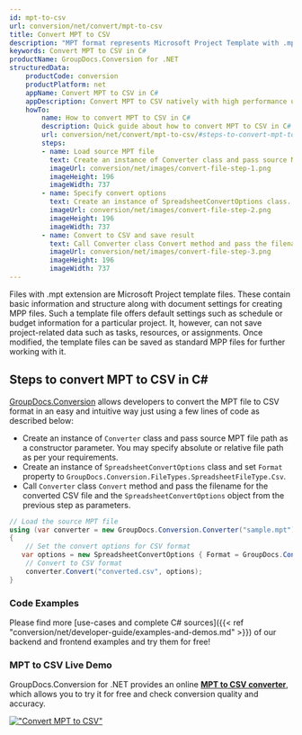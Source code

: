 ```yaml
---
id: mpt-to-csv
url: conversion/net/convert/mpt-to-csv
title: Convert MPT to CSV
description: "MPT format represents Microsoft Project Template with .mpt extension. Learn how to convert MPT to CSV file programmatically in C# language using GroupDocs.Conversion for .NET library."
keywords: Convert MPT to CSV in C#
productName: GroupDocs.Conversion for .NET
structuredData:
    productCode: conversion
    productPlatform: net
    appName: Convert MPT to CSV in C#
    appDescription: Convert MPT to CSV natively with high performance using C# language and server side GroupDocs.Conversion for .NET APIs, without the use of any software like Microsoft or Open Office.
    howTo:
        name: How to convert MPT to CSV in C# 
        description: Quick guide about how to convert MPT to CSV in C# with high performance and accuracy.
        url: conversion/net/convert/mpt-to-csv/#steps-to-convert-mpt-to-csv-in-c
        steps:
        - name: Load source MPT file 
          text: Create an instance of Converter class and pass source MPT file path as a constructor parameter. You may specify absolute or relative file path as per your requirements. 
          imageUrl: conversion/net/images/convert-file-step-1.png
          imageHeight: 196
          imageWidth: 737
        - name: Specify convert options 
          text: Create an instance of SpreadsheetConvertOptions class.
          imageUrl: conversion/net/images/convert-file-step-2.png
          imageHeight: 196
          imageWidth: 737
        - name: Convert to CSV and save result 
          text: Call Converter class Convert method and pass the filename for the converted HTML file and the SpreadsheetConvertOptions object from the previous step as parameters.
          imageUrl: conversion/net/images/convert-file-step-3.png
          imageHeight: 196
          imageWidth: 737
---
```


Files with .mpt extension are Microsoft Project template files. These contain basic information and structure along with document settings for creating MPP files. Such a template file offers default settings such as schedule or budget information for a particular project. It, however, can not save project-related data such as tasks, resources, or assignments. Once modified, the template files can be saved as standard MPP files for further working with it.

## Steps to convert MPT to CSV in C#

[GroupDocs.Conversion](https://products.groupdocs.com/conversion/net) allows developers to convert the MPT file to CSV format in an easy and intuitive way just using a few lines of code as described below:

* Create an instance of `Converter` class and pass source MPT file path as a constructor parameter. You may specify absolute or relative file path as per your requirements. 
* Create an instance of `SpreadsheetConvertOptions` class and set `Format` property to `GroupDocs.Conversion.FileTypes.SpreadsheetFileType.Csv`.
* Call `Converter` class `Convert` method and pass the filename for the converted CSV file and the `SpreadsheetConvertOptions` object from the previous step as parameters.

```csharp
// Load the source MPT file
using (var converter = new GroupDocs.Conversion.Converter("sample.mpt"))
{
    // Set the convert options for CSV format
   var options = new SpreadsheetConvertOptions { Format = GroupDocs.Conversion.FileTypes.SpreadsheetFileType.Csv };
    // Convert to CSV format
    converter.Convert("converted.csv", options);
}
```

### Code Examples

Please find more [use-cases and complete C# sources]({{< ref "conversion/net/developer-guide/examples-and-demos.md" >}}) of our backend and frontend examples and try them for free!

### MPT to CSV Live Demo

GroupDocs.Conversion for .NET provides an online [**MPT to CSV converter**](https://products.groupdocs.app/conversion/mpt-to-csv), which allows you to try it for free and check conversion quality and accuracy.

[!["Convert MPT to CSV"](conversion/net/images/convert-to-csv/convert-mpt-to-csv.png)](https://products.groupdocs.app/conversion/mpt-to-csv)
